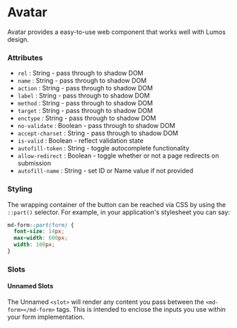 # Avatar

Avatar provides a easy-to-use web component that works well with Lumos design.

### Attributes

- `rel` : String - pass through to shadow DOM
- `name` : String - pass through to shadow DOM
- `action` : String - pass through to shadow DOM
- `label` : String - pass through to shadow DOM
- `method` : String - pass through to shadow DOM
- `target` : String - pass through to shadow DOM
- `enctype` : String - pass through to shadow DOM
- `no-validate` : Boolean - pass through to shadow DOM
- `accept-charset` : String - pass through to shadow DOM
- `is-valid` : Boolean - reflect validation state
- `autofill-token` : String - toggle autocomplete functionality
- `allow-redirect` : Boolean - toggle whether or not a page redirects on submission
- `autofill-name` : String - set ID or Name value if not provided

### Styling

The wrapping container of the button can be reached via CSS by using the `::part()` selector. For example, in your application's stylesheet you can say:

```CSS
md-form::part(form) {
  font-size: 14px;
  max-width: 600px;
  width: 100px;
}
```

### Slots

#### Unnamed Slots

The Unnamed `<slot>` will render any content you pass between the `<md-form></md-form>` tags. This is intended to enclose the inputs you use within your form implementation.